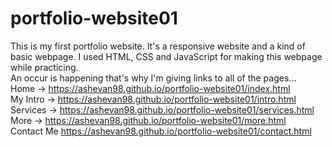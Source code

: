 # portfolio-website01
This is my first portfolio website. It's a responsive website and a kind of basic webpage. I used HTML, CSS and JavaScript for making this webpage while practicing. <br>
An occur is happening that's why I'm giving links to all of the pages... <br>
Home → https://ashevan98.github.io/portfolio-website01/index.html <br>
My Intro → https://ashevan98.github.io/portfolio-website01/intro.html <br>
Services → https://ashevan98.github.io/portfolio-website01/services.html <br>
More → https://ashevan98.github.io/portfolio-website01/more.html <br>
Contact Me https://ashevan98.github.io/portfolio-website01/contact.html <br>

